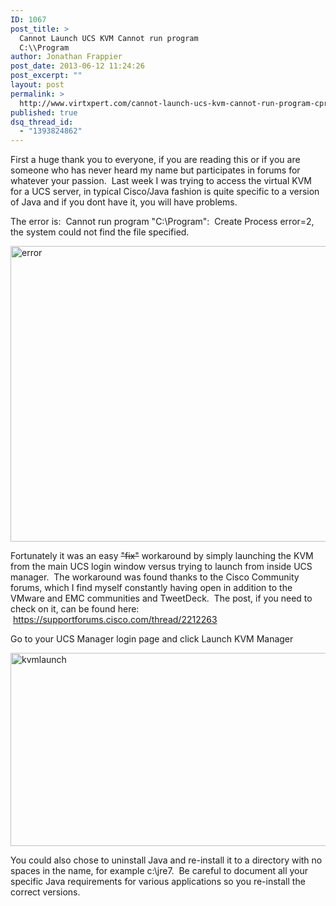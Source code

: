 ```yaml
---
ID: 1067
post_title: >
  Cannot Launch UCS KVM Cannot run program
  C:\\Program
author: Jonathan Frappier
post_date: 2013-06-12 11:24:26
post_excerpt: ""
layout: post
permalink: >
  http://www.virtxpert.com/cannot-launch-ucs-kvm-cannot-run-program-cprogram/
published: true
dsq_thread_id:
  - "1393824862"
---
```

First a huge thank you to everyone, if you are reading this or if you are someone who has never heard my name but participates in forums for whatever your passion.  Last week I was trying to access the virtual KVM for a UCS server, in typical Cisco/Java fashion is quite specific to a version of Java and if you dont have it, you will have problems.

The error is:  Cannot run program "C:\\Program":  Create Process error=2, the system could not find the file specified.

<a href="http://www.virtxpert.com/wp-content/uploads/2013/06/error.png"><img class="aligncenter size-full wp-image-1068" alt="error" src="http://www.virtxpert.com/wp-content/uploads/2013/06/error.png" width="762" height="473" /></a>

Fortunately it was an easy <del>"fix"</del> workaround by simply launching the KVM from the main UCS login window versus trying to launch from inside UCS manager.  The workaround was found thanks to the Cisco Community forums, which I find myself constantly having open in addition to the VMware and EMC communities and TweetDeck.  The post, if you need to check on it, can be found here:  <a href="https://supportforums.cisco.com/thread/2212263">https://supportforums.cisco.com/thread/2212263</a>

Go to your UCS Manager login page and click Launch KVM Manager

<a href="http://www.virtxpert.com/wp-content/uploads/2013/06/kvmlaunch.png"><img class="aligncenter size-full wp-image-1069" alt="kvmlaunch" src="http://www.virtxpert.com/wp-content/uploads/2013/06/kvmlaunch.png" width="809" height="309" /></a>

You could also chose to uninstall Java and re-install it to a directory with no spaces in the name, for example c:\jre7.  Be careful to document all your specific Java requirements for various applications so you re-install the correct versions.

&nbsp;